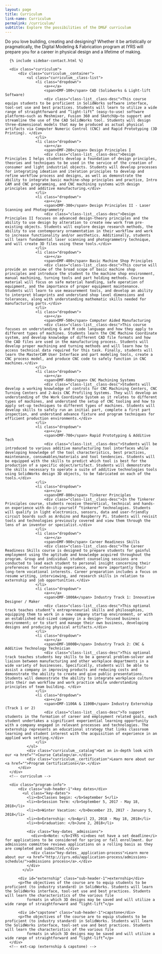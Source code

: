 ```yaml
---
layout: page
title: Curriculum
link-name: Curriculum
permalink: /curriculum/
subtitle: Explore the possibilities of the DM&F curriculum
---
```

<section class="curriculum-page">
  <div class="grid-container flex">
      <div class="page__intro-text">Do you love building, creating and designing? Whether it be artistically or pragmatically, the Digital Modeling & Fabrication program at IYRS will prepare you for a career in physical design and a lifetime of making.</div>

      {% include sidebar-contact.html %}

      <div class="curriculum">
          <div class="curriculum__container">
              <ul class="curriculum__class-list">
                  <li class="dropdown">
                      <a>+</a>
                      <span>DMF-100</span> CAD (Solidworks & Light-lift Software)
                      <div class="class-list__class-desc">This course equips students to be proficient in SolidWorks software interface, tool-set use and best practices. Students will learn to utilize a wide range of straightforward and “light-lift” (easy-to-use) software platforms—such as Meshmixer, Fusion 360 and SketchUp—to support and streamline the use of the CAD SolidWorks tool. Students will design three-dimensional models that may be produced as actual physical artifacts via Computer Numeric Control (CNC) and Rapid Prototyping (3D Printing). </div>
                  </li>
                  <li class="dropdown">
                      <a>+</a>
                      <span>DMF-200</span> Design Principles I
                      <div class="class-list__class-desc">Design Principles I helps students develop a foundation of design principles, theories and techniques to be used in the service of the creation of consumer and light industrial objects. Students will develop processes for integrating ideation and iteration principles to develop and refine workflow process and designs, as well as demonstrate the ability to integrate basic machine-shop principles and practice, Intro CAM and CNC programming, and CNC machining systems with design principles and additive manufacturing.</div>
                  </li>
                  <li class="dropdown">
                      <a>+</a>
                      <span>DMF-300</span> Design Principles II - Laser Scanning and Photogrammetry
                      <div class="class-list__class-desc">Design Principles II focuses on advanced design-theory principles and the ability to use design by alteration to create new work from pre-existing objects. Students will explore design research methods, the ability to use contemporary ornamentation in their workflow and work to increase functionality and/or aesthetics. Additionally, students will learn fundamental laser scanning and photogrammetry technique, and will create 3D files using these tools.</div>
                  </li>
                  <li class="dropdown">
                      <a>+</a>
                      <span>DMF-400</span> Basic Machine Shop Principles
                      <div class="class-list__class-desc">This course will provide an overview of the broad scope of basic machine shop principles and introduce the student to the machine shop environment, manual machining, turning tools and part holding methods. Course material will focus on safe material handling, safe operation of equipment, and the importance of proper equipment maintenance. Students will learn to use measurement tools, and develop an ability to interpret blueprints and understand shop level dimensions and tolerances, along with understanding mathematic skills needed for manufacturing parts.</div>
                  </li>
                  <li class="dropdown">
                      <a>+</a>
                      <span>DMF-500</span> Computer Aided Manufacturing
                      <div class="class-list__class-desc">This course focuses on understanding G and M code language and how they apply to different types of machines. Students learn the CNC Machine Coordinate system, and develop knowledge of different CAD file formats and how the CAD files are used in the manufacturing process. Students will develop proper machining and turning methods and will learn how to access technical data required for this task. Finally, students will learn the MasterCAM User Interface and part modeling tools, create a CNC process model, and produce CNC code to safely function in CNC machines.</div>
                  </li>
                  <li class="dropdown">
                      <a>+</a>
                      <span>DMF-600</span> CNC Machining Systems
                      <div class="class-list__class-desc">Students will develop a working knowledge of controls for CNC Machining Centers, CNC Turning Centers and 2-Axis CNC Profiling Systems. They will develop an understanding of the Work Coordinate System as it relates to different types of machines, and understand the setup of CNC tooling and how to apply set-up techniques to different types of machines. Students will develop skills to safely run an initial part, complete a first part inspection, and understand advance fixture and program techniques for efficient production environments.</div>
                  </li>
                  <li class="dropdown">
                      <a>+</a>
                      <span>DMF-700</span> Rapid Prototyping & Additive Tech
                      <div class="class-list__class-desc">Students will be introduced to various additive manufacturing tool interfaces while developing knowledge of the tool characteristics, best practices, maintenance, consumables/materials and tool tendencies. Students will be equipped with the skills to predict which tool is best for the production of a specific object/artifact. Students will demonstrate the skills necessary to operate a suite of additive technologies tools using SolidWorks design 3D objects, to be fabricated on each of the tools.</div>
                  </li>
                  <li class="dropdown">
                      <a>+</a>
                      <span>DMF-800</span> Tinkerer Principles
                      <div class="class-list__class-desc">In the Tinkerer Principles course, students receive theoretical, technical and hands-on experience with do-it-yourself “tinkerer” technologies. Students will qualify in light electronics, sensors, data and user-friendly circuit boards such as Arduino and Raspberry Pi. Students will revisit tools and technologies previously covered and view them through the lens of an inventor or specialist.</div>
                  </li>
                  <li class="dropdown">
                      <a>+</a>
                      <span>DMF-900</span> Career Readiness Skills
                      <div class="class-list__class-desc">The Career Readiness Skills course is designed to prepare students for gainful employment using the aptitude and knowledge acquired throughout the program. Group and individual student counseling sessions are conducted to lead each student to personal insight concerning their preferences for externship experience, and more importantly their long-term vocational interests. Career preparation includes a focus on resume writing, interviewing, and research skills in relation to externship and job opportunities.</div>
                  </li>
                  <li class="dropdown">
                      <a>+</a>
                      <span>DMF-1000A</span> Industry Track 1: Innovative Designer / Maker
                      <div class="class-list__class-desc">This optional track teaches student’s entrepreneurial skills and philosophies, equipping them to work in a new company startup environment, or with an established mid-sized company in a design¬ focused business environment; or to start and manage their own business, developing designs and producing physical artifacts.</div>
                  </li>
                  <li class="dropdown">
                      <a>+</a>
                      <span>DMF-1000B</span> Industry Track 2: CNC & Additive Technology Technician
                      <div class="class-list__class-desc">This optional track teaches students key skills to be a general problem-solver and liaison between manufacturing and other workplace departments in a wide variety of businesses. Specifically, students will be able to assist a company in improving products and reducing costs and demonstrate the ability to create and give public presentations.  Students will demonstrate the ability to integrate workplace culture into their own workflow and work practice while understanding principles of team building. </div>
                  </li>
                  <li class="dropdown">
                      <a>+</a>
                      <span>DMF-1100A & 1100B</span> Industry Externship (Track 1 or 2)
                      <div class="class-list__class-desc">To support students in the formation of career and employment related goals, each student undertakes a significant experiential learning opportunity with a company engaged in relevant processes and technologies. The externship represents an educational strategy that links classroom learning and student interest with the acquisition of experience in an applied work setting.</div>
                  </li>
              </ul>
              <div class="curriculum__catalog">Get an in-depth look with our <a href="">Course Catalog</a>.</div>
              <div class="curriculum__certification">Learn more about our <a href="">Program Certifications</a>.</div>
          </div>
      </div>
      <!-- curriculum -->

      <div class="program-info">
          <div class="sub-header-1">key dates</div>
            <ul class="key-dates">
              <li><b>Classes begin: </b>September 5</li>
              <li><b>Session Term: </b>September 5, 2017 - May 18, 2018</li>
              <li><b>Winter Vacation: </b>December 23, 2017 - January 5, 2018</li>
              <li><b>Externship: </b>April 23, 2018 - May 18, 2018</li>
              <li><b>Graduation: </b>June 2, 2018</li>

              <div class="key-dates__admissions">
                <div><b>Note: </b>IYRS <i>does not have a set deadline</i> for applications to be considered for spring or fall enrollment. Our admissions committee reviews applications on a rolling basis as they are completed and submitted.</div>
                <div class="key-dates__application-process">Learn more about our <a href="http://iyrs.edu/application-process/admissions-schedule/">admissions process</a>.</div>
              </div>
            </ul>

          <div id="externship" class="sub-header-1">externship</div>
          <p>The objectives of the course are to equip students to be proficient (to industry standard) in SolidWorks. Students will learn the SolidWorks interface, tool-set use and best practices. Students will learn the characteristics of the various file
              formats in which 3D designs may be saved and will utilize a wide range of straightforward and “light-lift”</p>

          <div id="capstone" class="sub-header-1">capstone</div>
          <p>The objectives of the course are to equip students to be proficient (to industry standard) in SolidWorks. Students will learn the SolidWorks interface, tool-set use and best practices. Students will learn the characteristics of the various file
              formats in which 3D designs may be saved and will utilize a wide range of straightforward and “light-lift”</p>
      </div>
      <!-- ext-cap (externship & capstone) -->
  </div>
  <!-- grid-container -->

  <div class="curriculum__dot-bg"></div>

</section>
<!-- Section: curriculum-page -->


<script src="https://code.jquery.com/jquery-3.2.1.min.js" integrity="sha256-hwg4gsxgFZhOsEEamdOYGBf13FyQuiTwlAQgxVSNgt4=" crossorigin="anonymous"></script>

<script>
$(document).ready(function(){

  $('li.dropdown').each(function() {
    var $dropdown = $(this);

    $("a", $dropdown).click(function(e) {
      e.preventDefault();
      $div = $("div.class-list__class-desc", $dropdown);
      $div.slideToggle();
      $("div.class-list__class-desc").not($div).slideUp();
      return false;
    });
});

  $('html').click(function(){
    $("div.class-list__class-desc").slideUp();
  });
});



</script>
